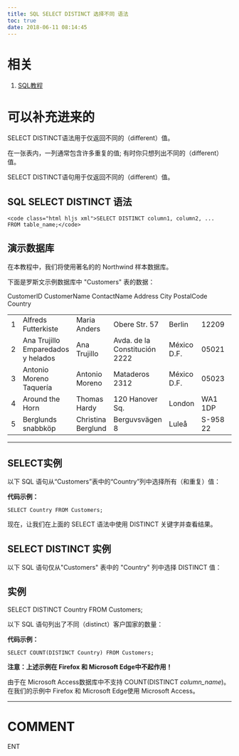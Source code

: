 ```yaml
---
title: SQL SELECT DISTINCT 选择不同 语法
toc: true
date: 2018-06-11 08:14:45
---
```


# 相关

1. [SQL教程](https://www.w3cschool.cn/sql/)


# 可以补充进来的

SELECT DISTINCT语法用于仅返回不同的（different）值。

在一张表内，一列通常包含许多重复的值; 有时你只想列出不同的（different）值。

SELECT DISTINCT语句用于仅返回不同的（different）值。




## SQL SELECT DISTINCT 语法




    <code class="html hljs xml">SELECT DISTINCT column1, column2, ...
    FROM table_name;</code>




## 演示数据库


在本教程中，我们将使用著名的的 Northwind 样本数据库。

下面是罗斯文示例数据库中 "Customers" 表的数据：
<table class="reference notranslate  " >
<tbody >
<tr >
CustomerID
CustomerName
ContactName
Address
City
PostalCode
Country
</tr>
<tr >

<td >1
</td>

<td >Alfreds Futterkiste
</td>

<td >Maria Anders
</td>

<td >Obere Str. 57
</td>

<td >Berlin
</td>

<td >12209
</td>

<td >Germany
</td>
</tr>
<tr >

<td >2
</td>

<td >Ana Trujillo Emparedados y helados
</td>

<td >Ana Trujillo
</td>

<td >Avda. de la Constitución 2222
</td>

<td >México D.F.
</td>

<td >05021
</td>

<td >Mexico
</td>
</tr>
<tr >

<td >3
</td>

<td >Antonio Moreno Taquería
</td>

<td >Antonio Moreno
</td>

<td >Mataderos 2312
</td>

<td >México D.F.
</td>

<td >05023
</td>

<td >Mexico
</td>
</tr>
<tr >

<td >4
</td>

<td >Around the Horn
</td>

<td >Thomas Hardy
</td>

<td >120 Hanover Sq.
</td>

<td >London
</td>

<td >WA1 1DP
</td>

<td >UK
</td>
</tr>
<tr >

<td >5
</td>

<td >Berglunds snabbköp
</td>

<td >Christina Berglund
</td>

<td >Berguvsvägen 8
</td>

<td >Luleå
</td>

<td >S-958 22
</td>

<td >Sweden
</td>
</tr>
</tbody>
</table>




* * *





## SELECT实例


以下 SQL 语句从“Customers”表中的“Country”列中选择所有（和重复）值：


**代码示例：**




    SELECT Country FROM Customers;


现在，让我们在上面的 SELECT 语法中使用 DISTINCT 关键字并查看结果。


## SELECT DISTINCT 实例


以下 SQL 语句仅从"Customers" 表中的 "Country" 列中选择 DISTINCT 值：





## 实例




SELECT DISTINCT Country FROM Customers;





以下 SQL 语句列出了不同（distinct）客户国家的数量：

**代码示例：**


    SELECT COUNT(DISTINCT Country) FROM Customers;


**注意：上述示例在 Firefox 和 Microsoft Edge中不起作用！**

由于在 Microsoft Access数据库中不支持 COUNT(DISTINCT _column_name_)。在我们的示例中 Firefox 和 Microsoft Edge使用 Microsoft Access。























* * *





# COMMENT
ENT
